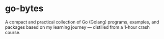 # go-bytes
A compact and practical collection of Go (Golang) programs, examples, and packages based on my learning journey — distilled from a 1-hour crash course.

